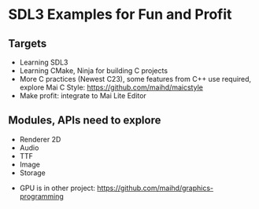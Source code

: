 # SDL3 Examples for Fun and Profit

## Targets
- Learning SDL3
- Learning CMake, Ninja for building C projects
- More C practices (Newest C23), some features from C++ use required, explore Mai C Style: https://github.com/maihd/maicstyle
- Make profit: integrate to Mai Lite Editor

## Modules, APIs need to explore
- Renderer 2D
- Audio
- TTF
- Image
- Storage
* GPU is in other project: https://github.com/maihd/graphics-programming 